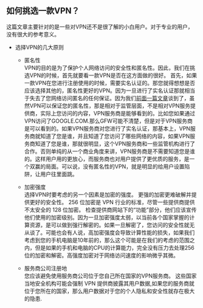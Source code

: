 ## 如何挑选一款VPN？
这篇文章主要针对的是一些对VPN还不是很了解的小白用户。对于专业的用户，没有很大的参考意义。

- 选择VPN的几大原则
  - 匿名性
  <br>VPN的目的是为了保护个人网络访问的安全性和匿名性。因此，我们在挑选VPN的时候，首先就要看一款VPN是否在这方面做的很好。
  首先，如果一款VPN在您进行注册使用的时候，需要实名认证的。那您就得想想是否应该选择其他的，匿名性更好的VPN。因为一旦进行了实名认证那就相当于失去了您网络访问匿名的任何保证。因为我们<a href="https://github.com/caddier/vpn_knowledge/blob/master/how_vpn_works.md">前面一篇文章</a>谈到了，虽然VPN可以保证您的匿名性，那是相对于监管层面，不是相对VPN服务提供商，实际上您访问的内容，VPN服务商是能够看到的。比如您如果通过VPN访问了GOOGLE.COM.那么GFW可能不清楚，但是对于VPN服务商是可以看到的。如果VPN服务商对您进行了实名认证，那基本上，VPN服务商就知道了您是谁，并且知道了您访问了哪些网络的内容，如果VPN服务商知道了您是谁，那就很明显，这个VPN服务商和一些监管机构进行了合作。否则单纯的从一个商业角度来讲，VPN服务商是不需要知道您是谁的。这样用户用的更放心，而服务商也对用户提供了更优质的服务，是一个双赢的局面。可以说，没有匿名性的VPN，就是明显的给用户设置陷阱，让用户往里面跳。
  
  - 加密强度
<br>选择VPN时要考虑的另一个因素是加密的强度。 更强的加密更难破解并提供更好的安全性。 256 位加密是 VPN 行业的标准，尽管一些提供商提供不太安全的 128 位加密。
检查提供商网站下的“功能”部分，他们应该宣传他们使用的加密级别。因为一旦加密强度太弱，以当前各个国家掌握的计算资源，是可以做到强行解密的。如果一旦解密了，您访问的安全性就无从谈了。可能也会有人说，高加密强度会导致计算性能的损失，如果我们考虑到您的手机电脑是10年前的，那么这个可能是在我们的考虑的范围之内，但是如果的手机和电脑的CPU的计算能力，完全没有压力去处理256位的加密和解密。高强度加密对于网络访问速度的影响微乎其微。

  - 服务商公司注册地
<br>您应该避免使用服务商公司位于您自己所在国家的VPN服务商。 这些国家当地安全机构可能会强制 VPN 提供商披露其用户数据,如果您的服务商就位于您所在的国家，那么用户数据对于您的个人隐私和安全性就存在极大的隐患.


  

  
